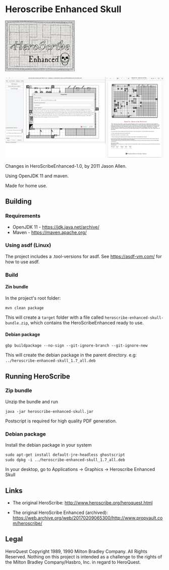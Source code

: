 # Heroscribe Enhanced Skull

<img src="src/main/resources/Splash.jpg" width="220" height="160">

![Heroscribe Enhance UI and PDF export](screenshot.png)

Changes in HeroScribeEnhanced-1.0, by 2011 Jason Allen.

Using OpenJDK 11 and maven.

Made for home use.

## Building

### Requirements

- OpenJDK 11 - https://jdk.java.net/archive/
- Maven - https://maven.apache.org/

### Using asdf (Linux)

The project includes a .tool-versions for asdf.
See https://asdf-vm.com/ for how to use asdf.

### Build

#### Zin bundle
In the project's root folder:

    mvn clean package

This will create a `target` folder with a file called `heroscribe-enhanced-skull-bundle.zip`, which contains the HeroScribeEnhanced ready to use.

#### Debian package

    gbp buildpackage --no-sign --git-ignore-branch --git-ignore-new

This will create the debian package in the parent directory. e.g: `../heroscribe-enhanced-skull_1.7_all.deb`

## Running HeroScribe

### Zip bundle

Unzip the bundle and run

    java -jar heroscribe-enhanced-skull.jar

Postscript is required for high quality PDF generation.

### Debian package

Install the debian package in your system

    sudo apt-get install default-jre-headless ghostscript
    sudo dpkg -i ../heroscribe-enhanced-skull_1.7_all.deb

In your desktop, go to Applications -> Graphics -> Heroscribe Enhanced Skull

## Links

- The original HeroScribe: <http://www.heroscribe.org/heroquest.html>

- The original HeroScribe Enhanced (archived): <https://web.archive.org/web/20170209065300/http://www.propvault.com/heroscribe/>

## Legal

HeroQuest Copyright 1989, 1990 Milton Bradley Company. All Rights Reserved. Nothing on this project is intended as a challenge to the rights of the Milton Bradley Company/Hasbro, Inc. in regard to HeroQuest.